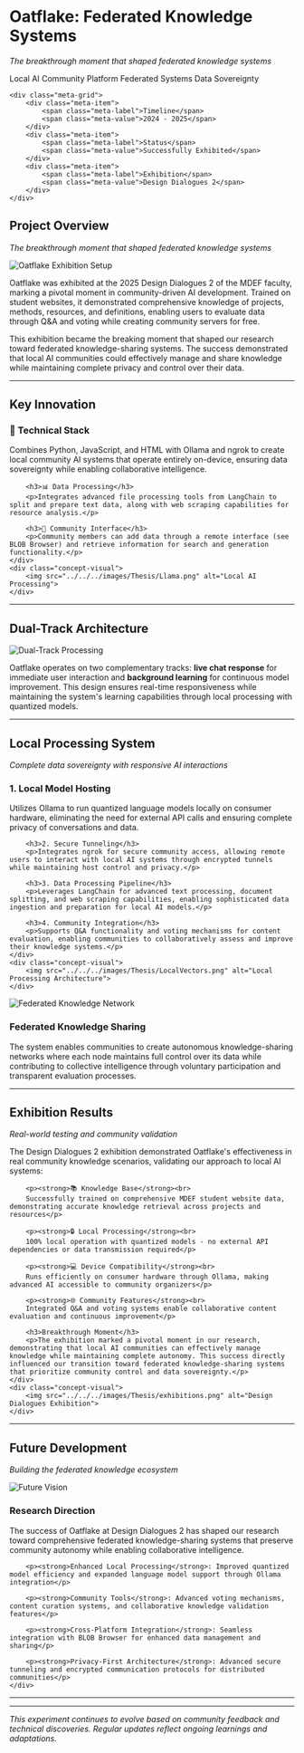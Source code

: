 # Oatflake: Federated Knowledge Systems

*The breakthrough moment that shaped federated knowledge systems*

<div class="project-meta">
    <div class="tags">
        <span class="tag">Local AI</span>
        <span class="tag">Community Platform</span>
        <span class="tag">Federated Systems</span>
        <span class="tag">Data Sovereignty</span>
    </div>
    
    <div class="meta-grid">
        <div class="meta-item">
            <span class="meta-label">Timeline</span>
            <span class="meta-value">2024 - 2025</span>
        </div>
        <div class="meta-item">
            <span class="meta-label">Status</span>
            <span class="meta-value">Successfully Exhibited</span>
        </div>
        <div class="meta-item">
            <span class="meta-label">Exhibition</span>
            <span class="meta-value">Design Dialogues 2</span>
        </div>
    </div>
</div>


## Project Overview
*The breakthrough moment that shaped federated knowledge systems*

<div class="concept-grid reverse">
    <div class="concept-visual">
        <img src="../../../images/Thesis/oatflake.png" alt="Oatflake Exhibition Setup">
    </div>
    <div class="concept-content">
        <p>Oatflake was exhibited at the 2025 Design Dialogues 2 of the MDEF faculty, marking a pivotal moment in community-driven AI development. Trained on student websites, it demonstrated comprehensive knowledge of projects, methods, resources, and definitions, enabling users to evaluate data through Q&A and voting while creating community servers for free.</p>
        <p>This exhibition became the breaking moment that shaped our research toward federated knowledge-sharing systems. The success demonstrated that local AI communities could effectively manage and share knowledge while maintaining complete privacy and control over their data.</p>
    </div>
</div>

---

## Key Innovation

<div class="concept-grid">
    <div class="concept-content">
        <h3>🔧 Technical Stack</h3>
        <p>Combines Python, JavaScript, and HTML with Ollama and ngrok to create local community AI systems that operate entirely on-device, ensuring data sovereignty while enabling collaborative intelligence.</p>
        
        <h3>📊 Data Processing</h3>
        <p>Integrates advanced file processing tools from LangChain to split and prepare text data, along with web scraping capabilities for resource analysis.</p>
        
        <h3>🤝 Community Interface</h3>
        <p>Community members can add data through a remote interface (see BLOB Browser) and retrieve information for search and generation functionality.</p>
    </div>
    <div class="concept-visual">
        <img src="../../../images/Thesis/Llama.png" alt="Local AI Processing">
    </div>
</div>

---

## Dual-Track Architecture

<div class="concept-grid reverse">
    <div class="concept-visual">
        <img src="../../../images/Thesis/Processing_Layers.png" alt="Dual-Track Processing">
    </div>
    <div class="concept-content">
        <p>Oatflake operates on two complementary tracks: <strong>live chat response</strong> for immediate user interaction and <strong>background learning</strong> for continuous model improvement. This design ensures real-time responsiveness while maintaining the system's learning capabilities through local processing with quantized models.</p>
    </div>
</div>

---

## Local Processing System
*Complete data sovereignty with responsive AI interactions*

<div class="concept-grid">
    <div class="concept-content">
        <h3>1. Local Model Hosting</h3>
        <p>Utilizes Ollama to run quantized language models locally on consumer hardware, eliminating the need for external API calls and ensuring complete privacy of conversations and data.</p>
        
        <h3>2. Secure Tunneling</h3>
        <p>Integrates ngrok for secure community access, allowing remote users to interact with local AI systems through encrypted tunnels while maintaining host control and privacy.</p>
        
        <h3>3. Data Processing Pipeline</h3>
        <p>Leverages LangChain for advanced text processing, document splitting, and web scraping capabilities, enabling sophisticated data ingestion and preparation for local AI models.</p>
        
        <h3>4. Community Integration</h3>
        <p>Supports Q&A functionality and voting mechanisms for content evaluation, enabling communities to collaboratively assess and improve their knowledge systems.</p>
    </div>
    <div class="concept-visual">
        <img src="../../../images/Thesis/LocalVectors.png" alt="Local Processing Architecture">
    </div>
</div>

<div class="concept-grid reverse">
    <div class="concept-visual">
        <img src="../../../images/Thesis/KnowledgeCluster.png" alt="Federated Knowledge Network">
    </div>
    <div class="concept-content">
        <h3>Federated Knowledge Sharing</h3>
        <p>The system enables communities to create autonomous knowledge-sharing networks where each node maintains full control over its data while contributing to collective intelligence through voluntary participation and transparent evaluation processes.</p>
    </div>
</div>

---

## Exhibition Results
*Real-world testing and community validation*

<div class="concept-grid">
    <div class="concept-content">
        <p>The Design Dialogues 2 exhibition demonstrated Oatflake's effectiveness in real community knowledge scenarios, validating our approach to local AI systems:</p>
        
        <p><strong>📚 Knowledge Base</strong><br>
        Successfully trained on comprehensive MDEF student website data, demonstrating accurate knowledge retrieval across projects and resources</p>
        
        <p><strong>🔒 Local Processing</strong><br>
        100% local operation with quantized models - no external API dependencies or data transmission required</p>
        
        <p><strong>💻 Device Compatibility</strong><br>
        Runs efficiently on consumer hardware through Ollama, making advanced AI accessible to community organizers</p>
        
        <p><strong>🌐 Community Features</strong><br>
        Integrated Q&A and voting systems enable collaborative content evaluation and continuous improvement</p>
        
        <h3>Breakthrough Moment</h3>
        <p>The exhibition marked a pivotal moment in our research, demonstrating that local AI communities can effectively manage knowledge while maintaining complete autonomy. This success directly influenced our transition toward federated knowledge-sharing systems that prioritize community control and data sovereignty.</p>
    </div>
    <div class="concept-visual">
        <img src="../../../images/Thesis/exhibitions.png" alt="Design Dialogues Exhibition">
    </div>
</div>

---

## Future Development
*Building the federated knowledge ecosystem*

<div class="concept-grid reverse">
    <div class="concept-visual">
        <img src="../../../images/Thesis/Vision.png" alt="Future Vision">
    </div>
    <div class="concept-content">
        <h3>Research Direction</h3>
        <p>The success of Oatflake at Design Dialogues 2 has shaped our research toward comprehensive federated knowledge-sharing systems that preserve community autonomy while enabling collaborative intelligence.</p>
        
        <p><strong>Enhanced Local Processing</strong>: Improved quantized model efficiency and expanded language model support through Ollama integration</p>
        
        <p><strong>Community Tools</strong>: Advanced voting mechanisms, content curation systems, and collaborative knowledge validation features</p>
        
        <p><strong>Cross-Platform Integration</strong>: Seamless integration with BLOB Browser for enhanced data management and sharing</p>
        
        <p><strong>Privacy-First Architecture</strong>: Advanced secure tunneling and encrypted communication protocols for distributed communities</p>
    </div>
</div>

---

---

*This experiment continues to evolve based on community feedback and technical discoveries. Regular updates reflect ongoing learnings and adaptations.*

